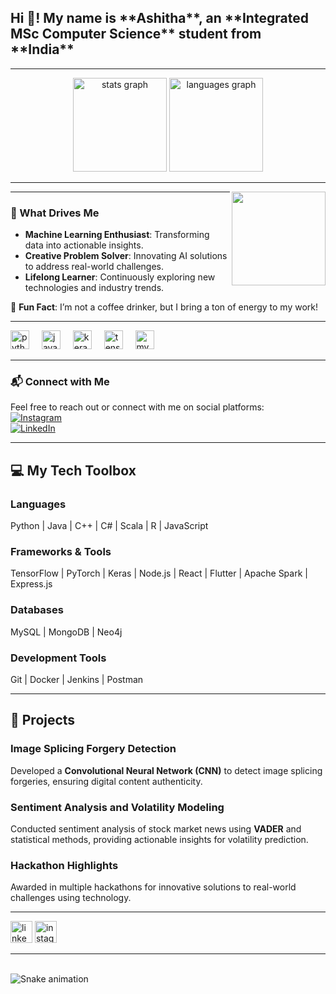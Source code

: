 <h2 align="left">Hi 👋! My name is **Ashitha**, an **Integrated MSc Computer Science** student from **India**</h2>

---

<div align="center">
  <img src="https://github-readme-stats.vercel.app/api?username=ashithapallath&hide_title=false&hide_rank=false&show_icons=true&include_all_commits=true&count_private=true&disable_animations=false&theme=dracula&locale=en&hide_border=false" height="150" alt="stats graph"  />
  <img src="https://github-readme-stats.vercel.app/api/top-langs?username=ashithapallath&locale=en&hide_title=false&layout=compact&card_width=320&langs_count=5&theme=dracula&hide_border=false" height="150" alt="languages graph"  />
</div>

---

<img align="right" height="150" src="https://path-to-your-anime-image.com"  /> <!-- Replace with your anime image -->

---

### 🌟 What Drives Me  
- **Machine Learning Enthusiast**: Transforming data into actionable insights.  
- **Creative Problem Solver**: Innovating AI solutions to address real-world challenges.  
- **Lifelong Learner**: Continuously exploring new technologies and industry trends.

🌟 **Fun Fact**: I’m not a coffee drinker, but I bring a ton of energy to my work!  

---

<div align="left">
  <img src="https://cdn.jsdelivr.net/gh/devicons/devicon/icons/python/python-original.svg" height="30" alt="python logo"  />
  <img width="12" />
  <img src="https://cdn.jsdelivr.net/gh/devicons/devicon/icons/javascript/javascript-original.svg" height="30" alt="javascript logo"  />
  <img width="12" />
  <img src="https://cdn.jsdelivr.net/gh/devicons/devicon/icons/keras/keras-original.svg" height="30" alt="keras logo"  />
  <img width="12" />
  <img src="https://cdn.jsdelivr.net/gh/devicons/devicon/icons/tensorflow/tensorflow-original.svg" height="30" alt="tensorflow logo"  />
  <img width="12" />
  <img src="https://cdn.jsdelivr.net/gh/devicons/devicon/icons/mysql/mysql-original.svg" height="30" alt="mysql logo"  />
</div>

---

### 📬 Connect with Me  
Feel free to reach out or connect with me on social platforms:  
[![Instagram](https://img.shields.io/badge/Instagram-%23E4405F.svg?logo=Instagram&logoColor=white)](https://instagram.com/__ash_itha__)  
[![LinkedIn](https://img.shields.io/badge/LinkedIn-%230077B5.svg?logo=linkedin&logoColor=white)](https://www.linkedin.com/in/ashitha-pallath-6bb942258)  

---

## 💻 My Tech Toolbox  
### **Languages**  
Python | Java | C++ | C# | Scala | R | JavaScript  

### **Frameworks & Tools**  
TensorFlow | PyTorch | Keras | Node.js | React | Flutter | Apache Spark | Express.js  

### **Databases**  
MySQL | MongoDB | Neo4j  

### **Development Tools**  
Git | Docker | Jenkins | Postman  

---

## 🚀 Projects  

### **Image Splicing Forgery Detection**  
Developed a **Convolutional Neural Network (CNN)** to detect image splicing forgeries, ensuring digital content authenticity.

### **Sentiment Analysis and Volatility Modeling**  
Conducted sentiment analysis of stock market news using **VADER** and statistical methods, providing actionable insights for volatility prediction.

### **Hackathon Highlights**  
Awarded in multiple hackathons for innovative solutions to real-world challenges using technology.

---

<div align="left">
  <img src="https://img.shields.io/static/v1?message=LinkedIn&logo=linkedin&label=&color=0077B5&logoColor=white&labelColor=&style=for-the-badge" height="35" alt="linkedin logo"  />
  <img src="https://img.shields.io/static/v1?message=Instagram&logo=instagram&label=&color=E4405F&logoColor=white&labelColor=&style=for-the-badge" height="35" alt="instagram logo"  />
</div>

---

<br clear="both">

<img src="https://raw.githubusercontent.com/ashithapallath/ashithapallath/output/snake.svg" alt="Snake animation" />
